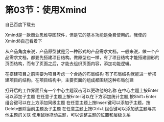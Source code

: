 # 第03节：使用Xmind
自己百度下载去

Xmind是一款商业思维导图软件，但是它的基本功能是免费使用的。我使的Xmind8自己看着下

从产品角度来说，产品原型就是另一种形式的产品需求文档。一般来说，做一个产品需求文档，都要先搭建项目结构。做原型也一样，有了项目结构才能搭建圆形的页面结构，而有了页面之后，才能去组织页面内容，添加功能逻辑。

在搭建项目之前需要为项目考虑一个合适的布局结构
有了布局结构就能进一步搭建项目的结构。在项目结构中，主要页面的组成都围绕这种布局创建

打开后的工作界面只有一个中心主题双击可以更改他的名称
在中心主题上按Enter可以添加子主题
在任意子主题上按Enter可以在下方添加统计主题,按Shift+Enter组合键可以在上方添加同级主题
在任意主题上按Inserl键可以添加子主题，按Delete删除当前主题及子主题
在任意主题上按Ctrl+L组合键可以添加该主题与其他主题的关联
使用鼠标拖动主题，可以调整主题的位置和层级关系